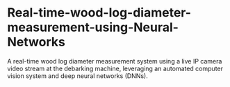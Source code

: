 # Real-time-wood-log-diameter-measurement-using-Neural-Networks
A real-time wood log diameter measurement system using a live IP camera video stream at the debarking machine, leveraging an automated computer vision system and deep neural networks (DNNs).
